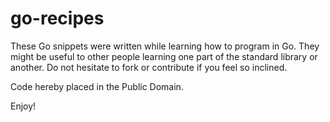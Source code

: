go-recipes
==========

These Go snippets were written while learning how to program in
Go. They might be useful to other people learning one part of the
standard library or another. Do not hesitate to fork or
contribute if you feel so inclined.

Code hereby placed in the Public Domain.

Enjoy!